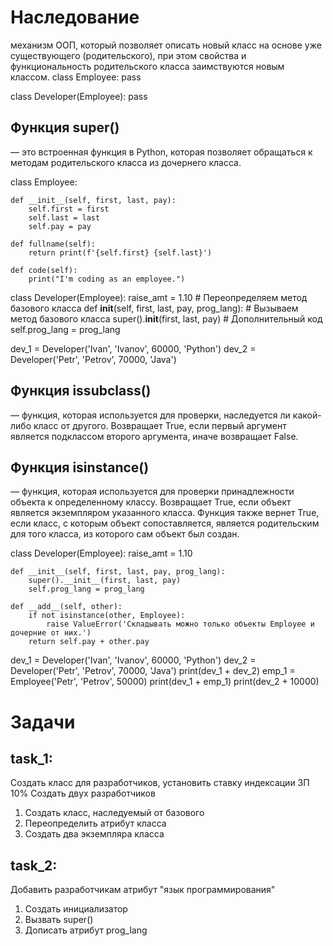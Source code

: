 # Наследование
механизм ООП, который позволяет описать новый класс на основе уже существующего (родительского), 
при этом свойства и функциональность родительского класса заимствуются новым классом.
class Employee:
    pass

class Developer(Employee):
    pass

## Функция super()
 — это встроенная функция в Python, которая позволяет обращаться к методам родительского класса из дочернего класса.  
 
 class Employee:

    def __init__(self, first, last, pay):
        self.first = first
        self.last = last
        self.pay = pay

    def fullname(self):
        return print(f'{self.first} {self.last}')

    def code(self):
        print("I'm coding as an employee.")

  class Developer(Employee):
    raise_amt = 1.10
    # Переопределяем метод базового класса
    def __init__(self, first, last, pay, prog_lang):
        # Вызываем метод базового класса
        super().__init__(first, last, pay)
        # Дополнительный код
        self.prog_lang = prog_lang


dev_1 = Developer('Ivan', 'Ivanov', 60000, 'Python')
dev_2 = Developer('Petr', 'Petrov', 70000, 'Java')

## Функция issubclass()
 — функция, которая используется для проверки, наследуется ли какой-либо класс от другого. Возвращает True, если первый 
 аргумент является подклассом второго аргумента, иначе возвращает False.
 
## Функция isinstance()
 — функция, которая используется для проверки принадлежности объекта к определенному классу. Возвращает True, если 
 объект является экземпляром указанного класса. Функция также вернет True, если класс, с которым объект сопоставляется, 
 является родительским для того класса, из которого сам объект был создан.

 class Developer(Employee):
    raise_amt = 1.10

    def __init__(self, first, last, pay, prog_lang):
        super().__init__(first, last, pay)
        self.prog_lang = prog_lang

    def __add__(self, other):
        if not isinstance(other, Employee):
            raise ValueError('Складывать можно только объекты Employee и дочерние от них.')
        return self.pay + other.pay


dev_1 = Developer('Ivan', 'Ivanov', 60000, 'Python')
dev_2 = Developer('Petr', 'Petrov', 70000, 'Java')
print(dev_1 + dev_2)
emp_1 = Employee('Petr', 'Petrov', 50000)
print(dev_1 + emp_1)
print(dev_2 + 10000)

# Задачи
## task_1:
Cоздать класс для разработчиков, установить ставку индексации ЗП 10%
Создать двух разработчиков
1. Создать класс, наследуемый от базового
2. Переопределить атрибут класса
3. Создать два экземпляра класса
   
## task_2:
Добавить разработчикам атрибут "язык программирования"
1. Создать инициализатор
2. Вызвать super()
3. Дописать атрибут prog_lang
